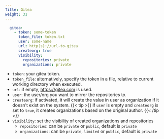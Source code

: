 ```yaml
---
Title: Gitea
weight: 31
---
```


```yaml
  gitea:
    - token: some-token
      token_file: token.txt
      user: some-name
      url: http(s)://url-to-gitea
      createorg: true
      visibility:
        repositories: private
        organizations: private
```
- `token`: your gitea token.
- `token_file`: alternatively, specify the token in a file, relative to current working directory when executed.
- `url`: if empty, https://gitea.com is used.
- `user`: the user/org you want to mirror the repositories to. 
- `createorg`: if activated, it will create the value in user as organization if it doesn't exist on the system.
{{< tip >}}
if `user` is empty and `createorg` is set to `true`, it creates organizations based on the original author.
{{< /tip >}}
- `visibility`: set the visibility of created organizations and repositories
    - `repositories`: can be `private` or `public`, default is `private`
    - `organizations`: can be `private`, `limited` or `public`, default is `private`